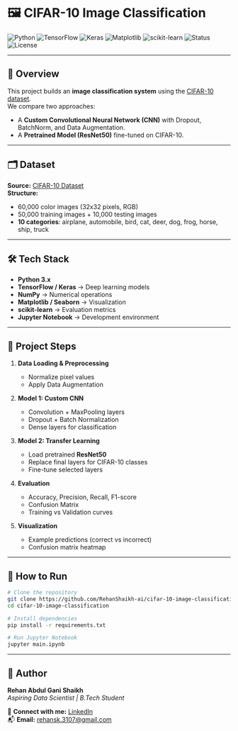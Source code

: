 # 🖼️ CIFAR-10 Image Classification  

![Python](https://img.shields.io/badge/Python-3.9-blue?logo=python)
![TensorFlow](https://img.shields.io/badge/TensorFlow-2.x-orange?logo=tensorflow)
![Keras](https://img.shields.io/badge/Keras-DL-red?logo=keras)
![Matplotlib](https://img.shields.io/badge/Matplotlib-Visualization-yellow?logo=plotly)
![scikit-learn](https://img.shields.io/badge/scikit--learn-ML-green?logo=scikitlearn)
![Status](https://img.shields.io/badge/Status-Active-success)
![License](https://img.shields.io/badge/License-MIT-lightgrey)

---

## 📌 Overview
This project builds an **image classification system** using the [CIFAR-10 dataset](https://www.cs.toronto.edu/~kriz/cifar.html).  
We compare two approaches:
- A **Custom Convolutional Neural Network (CNN)** with Dropout, BatchNorm, and Data Augmentation.  
- A **Pretrained Model (ResNet50)** fine-tuned on CIFAR-10.  

---

## 🗂 Dataset
**Source:** [CIFAR-10 Dataset](https://www.cs.toronto.edu/~kriz/cifar.html)  
**Structure:**
- 60,000 color images (32x32 pixels, RGB)
- 50,000 training images + 10,000 testing images
- **10 categories**: airplane, automobile, bird, cat, deer, dog, frog, horse, ship, truck  

---

## 🛠 Tech Stack
- **Python 3.x**
- **TensorFlow / Keras** → Deep learning models
- **NumPy** → Numerical operations
- **Matplotlib / Seaborn** → Visualization
- **scikit-learn** → Evaluation metrics
- **Jupyter Notebook** → Development environment

---

## 📍 Project Steps
1. **Data Loading & Preprocessing**
   - Normalize pixel values
   - Apply Data Augmentation  

2. **Model 1: Custom CNN**
   - Convolution + MaxPooling layers
   - Dropout + Batch Normalization
   - Dense layers for classification  

3. **Model 2: Transfer Learning**
   - Load pretrained **ResNet50**
   - Replace final layers for CIFAR-10 classes
   - Fine-tune selected layers  

4. **Evaluation**
   - Accuracy, Precision, Recall, F1-score
   - Confusion Matrix
   - Training vs Validation curves  

5. **Visualization**
   - Example predictions (correct vs incorrect)
   - Confusion matrix heatmap  

---

## 🚀 How to Run
```bash
# Clone the repository
git clone https://github.com/RehanShaikh-ai/cifar-10-image-classification.git
cd cifar-10-image-classification

# Install dependencies
pip install -r requirements.txt

# Run Jupyter Notebook
jupyter main.ipynb
```

---

## 👤 **Author**  
**Rehan Abdul Gani Shaikh**  
_Aspiring Data Scientist | B.Tech Student_  

🔗 **Connect with me:** [LinkedIn](https://www.linkedin.com/in/rehan-shaikh-68153a246)  
📬 **Email:** rehansk.3107@gmail.com  
